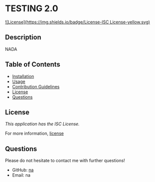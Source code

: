 # TESTING 2.0
[![License](https://img.shields.io/badge/License-ISC License-yellow.svg)](https://opensource.org/licenses/MIT)
## Description 

NADA 

## Table of Contents 

* [Installation](#installation)
* [Usage](#usage)
* [Contribution Guidelines](#contribution)
* [License](#license) 
* [Questions](#questions) 





## License 

_This application has the ISC License._

For more information, [license]()
    
## Questions 

Please do not hesitate to contact me with further questions!
* GitHub: [na](https://github.com/jlusa101) 
* Email: na
